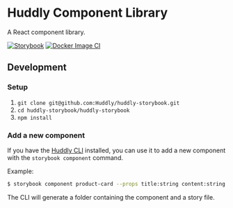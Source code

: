 # Huddly Component Library

A React component library.

[![Storybook](https://cdn.jsdelivr.net/gh/storybookjs/brand@main/badge/badge-storybook.svg)](https://storybook-huddly.azurewebsites.net/)
[![Docker Image CI](https://github.com/Huddly/huddly-storybook/actions/workflows/docker-image.yml/badge.svg)](https://github.com/Huddly/huddly-storybook/actions/workflows/docker-image.yml)

## Development

### Setup

1. `git clone git@github.com:Huddly/huddly-storybook.git`
2. `cd huddly-storybook/huddly-storybook`
3. `npm install`

### Add a new component

If you have the [Huddly CLI](https://github.com/Huddly/huddly-storybook-cli) installed, you can use it to add a new component with the `storybook component` command.

Example:

```bash
$ storybook component product-card --props title:string content:string is-large:boolean
```

The CLI will generate a folder containing the component and a story file.
